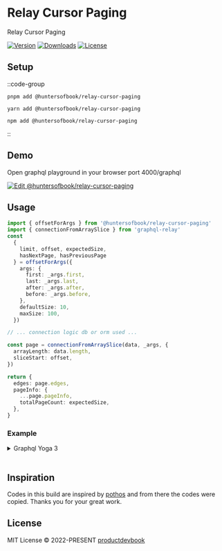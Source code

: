 # Relay Cursor Paging

Relay Cursor Paging
<p>
      <a href="https://www.npmjs.com/package/@huntersofbook/relay-cursor-paging"><img src="https://img.shields.io/npm/v/@huntersofbook/relay-cursor-paging.svg?style=flat&colorA=002438&colorB=28CF8D" alt="Version"></a>
      <a href="https://www.npmjs.com/package/@huntersofbook/relay-cursor-paging"><img src="https://img.shields.io/npm/dm/@huntersofbook/relay-cursor-paging.svg?style=flat&colorA=002438&colorB=28CF8D" alt="Downloads"></a>
      <a href="./LICENSE"><img src="https://img.shields.io/github/license/huntersofbook/huntersofbook.svg?style=flat&colorA=002438&colorB=28CF8D" alt="License"></a>
</p>
    
## Setup

::code-group

```shell [pnpm]
pnpm add @huntersofbook/relay-cursor-paging
```

```shell [yarn]
yarn add @huntersofbook/relay-cursor-paging
```

```shell [npm]
npm add @huntersofbook/relay-cursor-paging
```

::


## Demo 

Open graphql playground in your browser port 4000/graphql

[![Edit @huntersofbook/relay-cursor-paging](https://codesandbox.io/static/img/play-codesandbox.svg)](https://githubbox.com/huntersofbook/huntersofbook/tree/main/examples/graphql/relay-cursor-paging)


## Usage
```ts
import { offsetForArgs } from '@huntersofbook/relay-cursor-paging'
import { connectionFromArraySlice } from 'graphql-relay'
const
  {
    limit, offset, expectedSize,
    hasNextPage, hasPreviousPage
  } = offsetForArgs({
    args: {
      first: _args.first,
      last: _args.last,
      after: _args.after,
      before: _args.before,
    },
    defaultSize: 10,
    maxSize: 100,
  })

// ... connection logic db or orm used ...

const page = connectionFromArraySlice(data, _args, {
  arrayLength: data.length,
  sliceStart: offset,
})

return {
  edges: page.edges,
  pageInfo: {
    ...page.pageInfo,
    totalPageCount: expectedSize,
  },
}
```

### Example

<details><summary>Graphql Yoga 3</summary>

```ts
import { createServer } from 'node:http'
import { offsetForArgs } from '@huntersofbook/relay-cursor-paging'
import { connectionFromArraySlice } from 'graphql-relay'
import { GraphQLError } from 'graphql'
import { createSchema, createYoga } from 'graphql-yoga'

const data = [
  {
    id: 1,
    name: 'Library 1',
  },
  {
    id: 2,
    name: 'Library 2',
  },
  {
    id: 3,
    name: 'Library 3',
  },
  {
    id: 4,
    name: 'Library 4',
  },
]

export const schema = createSchema({
  typeDefs: /* GraphQL */ `
    scalar Cursor

    type PageInfo {
      hasNextPage: Boolean
      hasPreviousPage: Boolean
      startCursor: Cursor
      endCursor: Cursor
      totalPageCount: Int
    }

    type Library {
      id: ID!
      name: String!
    }

    type LibraryEdge {
        cursor: String!
        node: Library!
    }

    type LibraryConnection {
      edges: [LibraryEdge!]!
      pageInfo: PageInfo!
    }
 
    type Query {
      libraries(
        first: Int
        after: Cursor
        last: Int
        before: Cursor
      ): LibraryConnection  
    }
  `,
  resolvers: {
    Query: {
      libraries: async (_parent, _args, context, _info) => {
        const { limit, offset, expectedSize } = offsetForArgs({
          args: {
            first: _args.first,
            last: _args.last,
            after: _args.after,
            before: _args.before,
          },
        })

        if (!data)
          throw new GraphQLError('No libraries found')

        const page = connectionFromArraySlice(data, _args, {
          arrayLength: data.length,
          sliceStart: offset,
        })
        return {
          edges: page.edges,
          pageInfo: {
            ...page.pageInfo,
            totalPageCount: expectedSize,
          },
        }
      },
    },
  },
})

// Create a Yoga instance with a GraphQL schema.
const yoga = createYoga({ schema })

// Pass it into a server to hook into request handlers.
const server = createServer(yoga)

// Start the server and you're done!
server.listen(4000, () => {
  console.info('Server is running on http://localhost:4000/graphql')
})
```
</details>
</br>

## Inspiration
Codes in this build are inspired by [pothos](https://github.com/hayes/pothos) and from there the codes were copied. Thanks you for your great work.

 ## License

MIT License © 2022-PRESENT [productdevbook](https://github.com/productdevbook)